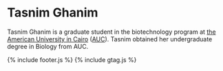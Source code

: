 # Tasnim Ghanim

Tasnim Ghanim is a graduate student in the biotechnology program at [the American University in Cairo](https://www.aucegypt.edu/) ([AUC](https://www.aucegypt.edu/)). Tasnim obtained her undergraduate degree in Biology from AUC.


[<i class="fab fa-github fa-2x"></i>](https://github.com/tasnimghanim)
[<i class="fab fa-facebook fa-2x"></i>](https://www.facebook.com/tasnimghanim)

{% include footer.js %}
{% include gtag.js %}
